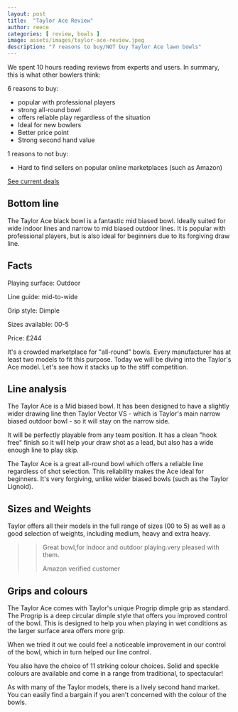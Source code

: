 ```yaml
---
layout: post
title:  "Taylor Ace Review"
author: reece
categories: [ review, bowls ]
image: assets/images/taylor-ace-review.jpeg
description: "7 reasons to buy/NOT buy Taylor Ace lawn bowls"
---
```


<div class="overview" markdown="1">

We spent  10 hours reading reviews from experts and users. In summary, this is what other bowlers think:

6 reasons to buy:
* popular with professional players
* strong all-round bowl
* offers reliable play regardless of the situation
* Ideal for new bowlers
* Better price point
* Strong second hand value


1 reasons to not buy:
* Hard to find sellers on popular online marketplaces (such as Amazon)


<div class="stars">
  <i class="fas fa-star"></i>
  <i class="fas fa-star"></i>
  <i class="fas fa-star"></i>
  <i class="fas fa-star"></i>
  <i class="fas fa-star"></i>
</div>


<a href=""  class="btn more"  target="_blank">See current deals</a>

</div>


## Bottom line

The Taylor Ace black bowl is a fantastic mid biased bowl. Ideally suited for wide indoor lines and narrow to mid biased outdoor lines. It is popular with professional players, but is also ideal for beginners due to its forgiving draw line.


## Facts

Playing surface: Outdoor

Line guide: mid-to-wide

Grip style: Dimple

Sizes available: 00-5

Price: £244

It's a crowded marketplace for "all-round" bowls. Every manufacturer has at least two models to fit this purpose. Today we will be diving into the Taylor's Ace model. Let's see how it stacks up to the stiff competition.


## Line analysis


The Taylor Ace is a Mid biased bowl. It has been designed to have a slightly wider drawing line then Taylor Vector VS - which is Taylor's main narrow biased outdoor bowl - so it will stay on the narrow side.

It will be perfectly playable from any team position. It has a clean "hook free" finish so it will help your draw shot as a lead, but also has a wide enough line to play skip.


 The Taylor Ace is a great all-round bowl which offers a reliable line regardless of shot selection. This reliability makes the Ace ideal for beginners. It's very forgiving, unlike wider biased bowls (such as the Taylor Lignoid).



## Sizes and Weights

Taylor offers all their models in the full range of sizes  (00 to 5) as well as a good selection of weights, including medium, heavy and extra heavy.

>> Great bowl,for indoor and outdoor playing.very pleased with them.
>>
>> Amazon verified customer

## Grips and colours

The Taylor Ace comes with Taylor's unique Progrip dimple grip as standard. The Progrip is a deep circular dimple style that offers you improved control of the bowl. This is designed to help you when playing in wet conditions as the larger surface area offers more grip.

When we tried it out we could feel a noticeable improvement in our control of the bowl, which in turn helped our line control.

You also have the choice of 11 striking colour choices. Solid and speckle colours are available and come in a range from traditional, to spectacular!

As with many of the Taylor models, there is a lively second hand market. You can easily find a bargain if you aren't concerned with the colour of the bowls.
